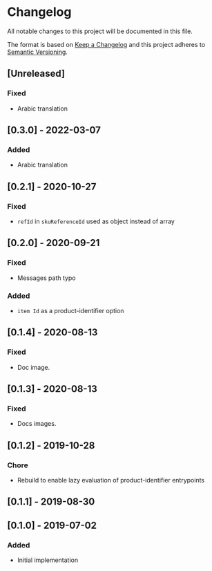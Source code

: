 # Changelog

All notable changes to this project will be documented in this file.

The format is based on [Keep a Changelog](http://keepachangelog.com/en/1.0.0/)
and this project adheres to [Semantic Versioning](http://semver.org/spec/v2.0.0.html).

## [Unreleased]

### Fixed
- Arabic translation

## [0.3.0] - 2022-03-07

### Added
- Arabic translation

## [0.2.1] - 2020-10-27

### Fixed
- `refId` in `skuReferenceId` used as object instead of array

## [0.2.0] - 2020-09-21
### Fixed
- Messages path typo

### Added
- `item Id` as a product-identifier option

## [0.1.4] - 2020-08-13
### Fixed
- Doc image.

## [0.1.3] - 2020-08-13
### Fixed
- Docs images.

## [0.1.2] - 2019-10-28
### Chore
- Rebuild to enable lazy evaluation of product-identifier entrypoints

## [0.1.1] - 2019-08-30

## [0.1.0] - 2019-07-02

### Added

- Initial implementation
